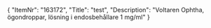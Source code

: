 {
  "ItemNr": "163172",
  "Title": "test",
  "Description": "Voltaren Ophtha, ögondroppar, lösning i endosbehållare 1 mg/ml"
}